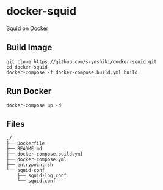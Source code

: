 # docker-squid

Squid on Docker

## Build Image

```shell
git clone https://github.com/s-yoshiki/docker-squid.git
cd docker-squid
docker-compose -f docker-compose.build.yml build
```

## Run Docker

```shell
docker-compose up -d 
```

## Files

```
./
├── Dockerfile
├── README.md
├── docker-compose.build.yml
├── docker-compose.yml
├── entrypoint.sh
└── squid-conf
    ├── squid-log.conf
    └── squid.conf
```